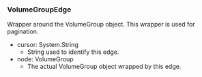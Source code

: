 ### VolumeGroupEdge
Wrapper around the VolumeGroup object. This wrapper is used for pagination.

- cursor: System.String
  - String used to identify this edge.
- node: VolumeGroup
  - The actual VolumeGroup object wrapped by this edge.
